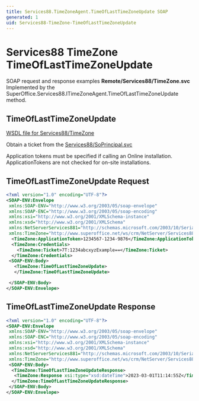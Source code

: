 ```yaml
---
title: Services88.TimeZoneAgent.TimeOfLastTimeZoneUpdate SOAP
generated: 1
uid: Services88-TimeZone-TimeOfLastTimeZoneUpdate
---
```


# Services88 TimeZone TimeOfLastTimeZoneUpdate

SOAP request and response examples **Remote/Services88/TimeZone.svc**
Implemented by the <see cref="M:SuperOffice.Services88.ITimeZoneAgent.TimeOfLastTimeZoneUpdate">SuperOffice.Services88.ITimeZoneAgent.TimeOfLastTimeZoneUpdate</see> method.

## TimeOfLastTimeZoneUpdate





[WSDL file for Services88/TimeZone](../Services88-TimeZone.md)

Obtain a ticket from the [Services88/SoPrincipal.svc](../SoPrincipal/index.md)

Application tokens must be specified if calling an Online installation. ApplicationTokens are not checked for on-site installations.

## TimeOfLastTimeZoneUpdate Request

```xml
<?xml version="1.0" encoding="UTF-8"?>
<SOAP-ENV:Envelope
 xmlns:SOAP-ENV="http://www.w3.org/2003/05/soap-envelope"
 xmlns:SOAP-ENC="http://www.w3.org/2003/05/soap-encoding"
 xmlns:xsi="http://www.w3.org/2001/XMLSchema-instance"
 xmlns:xsd="http://www.w3.org/2001/XMLSchema"
 xmlns:NetServerServices881="http://schemas.microsoft.com/2003/10/Serialization/"
 xmlns:TimeZone="http://www.superoffice.net/ws/crm/NetServer/Services88">
  <TimeZone:ApplicationToken>1234567-1234-9876</TimeZone:ApplicationToken>
  <TimeZone:Credentials>
    <TimeZone:Ticket>7T:1234abcxyzExample==</TimeZone:Ticket>
  </TimeZone:Credentials>
 <SOAP-ENV:Body>
   <TimeZone:TimeOfLastTimeZoneUpdate>
   </TimeZone:TimeOfLastTimeZoneUpdate>

 </SOAP-ENV:Body>
</SOAP-ENV:Envelope>

```


## TimeOfLastTimeZoneUpdate Response

```xml
<?xml version="1.0" encoding="UTF-8"?>
<SOAP-ENV:Envelope
 xmlns:SOAP-ENV="http://www.w3.org/2003/05/soap-envelope"
 xmlns:SOAP-ENC="http://www.w3.org/2003/05/soap-encoding"
 xmlns:xsi="http://www.w3.org/2001/XMLSchema-instance"
 xmlns:xsd="http://www.w3.org/2001/XMLSchema"
 xmlns:NetServerServices881="http://schemas.microsoft.com/2003/10/Serialization/"
 xmlns:TimeZone="http://www.superoffice.net/ws/crm/NetServer/Services88">
 <SOAP-ENV:Body>
  <TimeZone:TimeOfLastTimeZoneUpdateResponse>
   <TimeZone:Response xsi:type="xsd:dateTime">2023-03-01T11:14:55Z</TimeZone:Response>
  </TimeZone:TimeOfLastTimeZoneUpdateResponse>
 </SOAP-ENV:Body>
</SOAP-ENV:Envelope>

```

